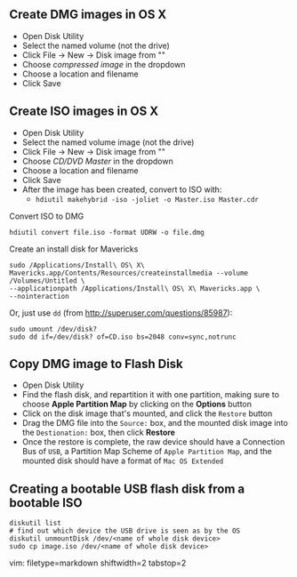 
## Create DMG images in OS X ##
- Open Disk Utility
- Select the named volume (not the drive)
- Click File -> New -> Disk image from "<named image>"
- Choose _compressed image_ in the dropdown
- Choose a location and filename
- Click Save

## Create ISO images in OS X ##
- Open Disk Utility
- Select the named volume image (not the drive)
- Click File -> New -> Disk image from "<named image>"
- Choose _CD/DVD Master_ in the dropdown
- Choose a location and filename
- Click Save
- After the image has been created, convert to ISO with:
  - `hdiutil makehybrid -iso -joliet -o Master.iso Master.cdr`

Convert ISO to DMG

    hdiutil convert file.iso -format UDRW -o file.dmg

Create an install disk for Mavericks

    sudo /Applications/Install\ OS\ X\ Mavericks.app/Contents/Resources/createinstallmedia --volume /Volumes/Untitled \
    --applicationpath /Applications/Install\ OS\ X\ Mavericks.app \
    --nointeraction

Or, just use `dd` (from http://superuser.com/questions/85987):

    sudo umount /dev/disk?
    sudo dd if=/dev/disk? of=CD.iso bs=2048 conv=sync,notrunc

## Copy DMG image to Flash Disk ##
- Open Disk Utility
- Find the flash disk, and repartition it with one partition, making sure to
  choose **Apple Partition Map** by clicking on the **Options** button
- Click on the disk image that's mounted, and click the `Restore` button
- Drag the DMG file into the `Source:` box, and the mounted disk image into
  the `Destionation:` box, then click **Restore**
- Once the restore is complete, the raw device should have a Connection Bus of
  `USB`, a Partition Map Scheme of `Apple Partition Map`, and the mounted disk
  should have a format of `Mac OS Extended`

## Creating a bootable USB flash disk from a bootable ISO ##

    diskutil list
    # find out which device the USB drive is seen as by the OS
    diskutil unmountDisk /dev/<name of whole disk device>
    sudo cp image.iso /dev/<name of whole disk device>

vim: filetype=markdown shiftwidth=2 tabstop=2
